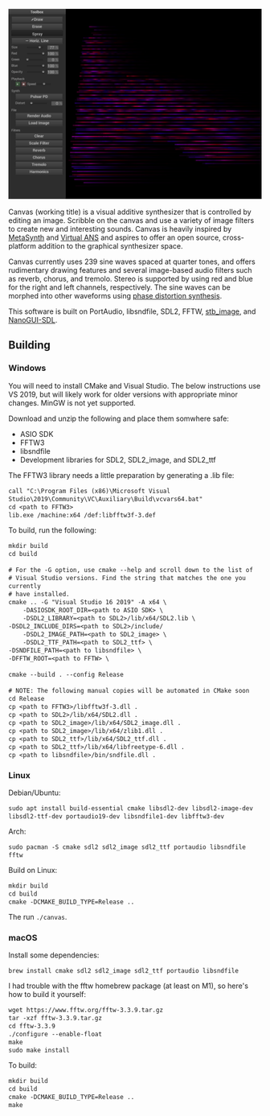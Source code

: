 ![Screenshot of Canvas](screenshot.png)

Canvas (working title) is a visual additive synthesizer that is controlled by editing an image. Scribble on the canvas and use a variety of image filters to create new and interesting sounds. Canvas is heavily inspired by [MetaSynth](https://uisoftware.com/metasynth/) and [Virtual ANS](https://warmplace.ru/soft/ans/) and aspires to offer an open source, cross-platform addition to the graphical synthesizer space.

Canvas currently uses 239 sine waves spaced at quarter tones, and offers rudimentary drawing features and several image-based audio filters such as reverb, chorus, and tremolo. Stereo is supported by using red and blue for the right and left channels, respectively. The sine waves can be morphed into other waveforms using [phase distortion synthesis](https://en.wikipedia.org/wiki/Phase_distortion_synthesis).

This software is built on PortAudio, libsndfile, SDL2, FFTW, [stb_image](https://github.com/nothings/stb/), and [NanoGUI-SDL](https://github.com/dalerank/nanogui-sdl/).

## Building

### Windows

You will need to install CMake and Visual Studio. The below instructions use VS 2019, but will likely work for older versions with appropriate minor changes. MinGW is not yet supported.

Download and unzip the following and place them somwhere safe:

- ASIO SDK
- FFTW3
- libsndfile
- Development libraries for SDL2, SDL2_image, and SDL2_ttf

The FFTW3 library needs a little preparation by generating a .lib file:

    call "C:\Program Files (x86)\Microsoft Visual Studio\2019\Community\VC\Auxiliary\Build\vcvars64.bat"
    cd <path to FFTW3>
    lib.exe /machine:x64 /def:libfftw3f-3.def

To build, run the following:

    mkdir build
    cd build

    # For the -G option, use cmake --help and scroll down to the list of
    # Visual Studio versions. Find the string that matches the one you currently
    # have installed.
    cmake .. -G "Visual Studio 16 2019" -A x64 \
        -DASIOSDK_ROOT_DIR=<path to ASIO SDK> \
        -DSDL2_LIBRARY=<path to SDL2>/lib/x64/SDL2.lib \
	-DSDL2_INCLUDE_DIRS=<path to SDL2>/include/
        -DSDL2_IMAGE_PATH=<path to SDL2_image> \
        -DSDL2_TTF_PATH=<path to SDL2_ttf> \
	-DSNDFILE_PATH=<path to libsndfile> \
	-DFFTW_ROOT=<path to FFTW> \

    cmake --build . --config Release

    # NOTE: The following manual copies will be automated in CMake soon
    cd Release
    cp <path to FFTW3>/libfftw3f-3.dll .
    cp <path to SDL2>/lib/x64/SDL2.dll .
    cp <path to SDL2_image>/lib/x64/SDL2_image.dll .
    cp <path to SDL2_image>/lib/x64/zlib1.dll .
    cp <path to SDL2_ttf>/lib/x64/SDL2_ttf.dll .
    cp <path to SDL2_ttf>/lib/x64/libfreetype-6.dll .
    cp <path to libsndfile>/bin/sndfile.dll .


### Linux

Debian/Ubuntu:

    sudo apt install build-essential cmake libsdl2-dev libsdl2-image-dev libsdl2-ttf-dev portaudio19-dev libsndfile1-dev libfftw3-dev

Arch:

    sudo pacman -S cmake sdl2 sdl2_image sdl2_ttf portaudio libsndfile fftw

Build on Linux:

    mkdir build
    cd build
    cmake -DCMAKE_BUILD_TYPE=Release ..

The run `./canvas`.

### macOS

Install some dependencies:

    brew install cmake sdl2 sdl2_image sdl2_ttf portaudio libsndfile

I had trouble with the fftw homebrew package (at least on M1), so here's how to build it yourself:

    wget https://www.fftw.org/fftw-3.3.9.tar.gz
    tar -xzf fftw-3.3.9.tar.gz
    cd fftw-3.3.9
    ./configure --enable-float
    make
    sudo make install

To build:

    mkdir build
    cd build
    cmake -DCMAKE_BUILD_TYPE=Release ..
    make
